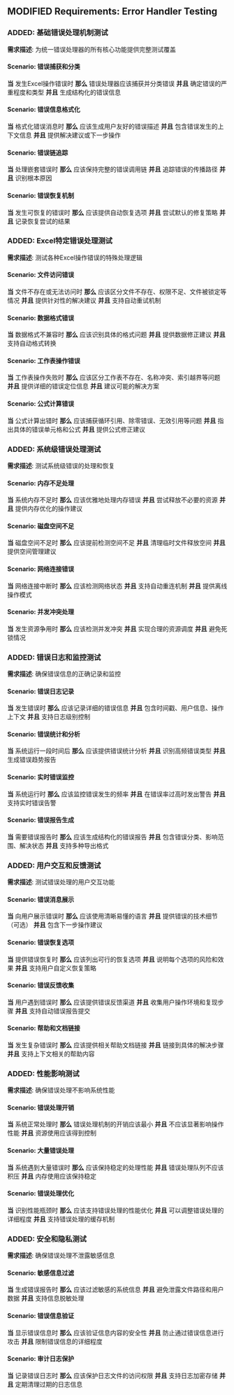 ## MODIFIED Requirements: Error Handler Testing

### ADDED: 基础错误处理机制测试
**需求描述**: 为统一错误处理器的所有核心功能提供完整测试覆盖

#### Scenario: 错误捕获和分类
**当** 发生Excel操作错误时
**那么** 错误处理器应该捕获并分类错误
**并且** 确定错误的严重程度和类型
**并且** 生成结构化的错误信息

#### Scenario: 错误信息格式化
**当** 格式化错误消息时
**那么** 应该生成用户友好的错误描述
**并且** 包含错误发生的上下文信息
**并且** 提供解决建议或下一步操作

#### Scenario: 错误链追踪
**当** 处理嵌套错误时
**那么** 应该保持完整的错误调用链
**并且** 追踪错误的传播路径
**并且** 识别根本原因

#### Scenario: 错误恢复机制
**当** 发生可恢复的错误时
**那么** 应该提供自动恢复选项
**并且** 尝试默认的修复策略
**并且** 记录恢复尝试的结果

### ADDED: Excel特定错误处理测试
**需求描述**: 测试各种Excel操作错误的特殊处理逻辑

#### Scenario: 文件访问错误
**当** 文件不存在或无法访问时
**那么** 应该区分文件不存在、权限不足、文件被锁定等情况
**并且** 提供针对性的解决建议
**并且** 支持自动重试机制

#### Scenario: 数据格式错误
**当** 数据格式不兼容时
**那么** 应该识别具体的格式问题
**并且** 提供数据修正建议
**并且** 支持自动格式转换

#### Scenario: 工作表操作错误
**当** 工作表操作失败时
**那么** 应该区分工作表不存在、名称冲突、索引越界等问题
**并且** 提供详细的错误定位信息
**并且** 建议可能的解决方案

#### Scenario: 公式计算错误
**当** 公式计算出错时
**那么** 应该捕获循环引用、除零错误、无效引用等问题
**并且** 指出具体的错误单元格和公式
**并且** 提供公式修正建议

### ADDED: 系统级错误处理测试
**需求描述**: 测试系统级错误的处理和恢复

#### Scenario: 内存不足处理
**当** 系统内存不足时
**那么** 应该优雅地处理内存错误
**并且** 尝试释放不必要的资源
**并且** 提供内存优化的操作建议

#### Scenario: 磁盘空间不足
**当** 磁盘空间不足时
**那么** 应该提前检测空间不足
**并且** 清理临时文件释放空间
**并且** 提供空间管理建议

#### Scenario: 网络连接错误
**当** 网络连接中断时
**那么** 应该检测网络状态
**并且** 支持自动重连机制
**并且** 提供离线操作模式

#### Scenario: 并发冲突处理
**当** 发生资源争用时
**那么** 应该检测并发冲突
**并且** 实现合理的资源调度
**并且** 避免死锁情况

### ADDED: 错误日志和监控测试
**需求描述**: 确保错误信息的正确记录和监控

#### Scenario: 错误日志记录
**当** 发生错误时
**那么** 应该记录详细的错误信息
**并且** 包含时间戳、用户信息、操作上下文
**并且** 支持日志级别控制

#### Scenario: 错误统计和分析
**当** 系统运行一段时间后
**那么** 应该提供错误统计分析
**并且** 识别高频错误类型
**并且** 生成错误趋势报告

#### Scenario: 实时错误监控
**当** 系统运行时
**那么** 应该监控错误发生的频率
**并且** 在错误率过高时发出警告
**并且** 支持实时错误告警

#### Scenario: 错误报告生成
**当** 需要错误报告时
**那么** 应该生成结构化的错误报告
**并且** 包含错误分类、影响范围、解决状态
**并且** 支持多种导出格式

### ADDED: 用户交互和反馈测试
**需求描述**: 测试错误处理的用户交互功能

#### Scenario: 错误消息展示
**当** 向用户展示错误时
**那么** 应该使用清晰易懂的语言
**并且** 提供错误的技术细节（可选）
**并且** 包含下一步操作建议

#### Scenario: 错误恢复选项
**当** 提供错误恢复时
**那么** 应该列出可行的恢复选项
**并且** 说明每个选项的风险和效果
**并且** 支持用户自定义恢复策略

#### Scenario: 错误反馈收集
**当** 用户遇到错误时
**那么** 应该提供错误反馈渠道
**并且** 收集用户操作环境和复现步骤
**并且** 支持自动错误报告提交

#### Scenario: 帮助和文档链接
**当** 发生复杂错误时
**那么** 应该提供相关帮助文档链接
**并且** 链接到具体的解决步骤
**并且** 支持上下文相关的帮助内容

### ADDED: 性能影响测试
**需求描述**: 确保错误处理不影响系统性能

#### Scenario: 错误处理开销
**当** 系统正常处理时
**那么** 错误处理机制的开销应该最小
**并且** 不应该显著影响操作性能
**并且** 资源使用应该得到控制

#### Scenario: 大量错误处理
**当** 系统遇到大量错误时
**那么** 应该保持稳定的处理性能
**并且** 错误处理队列不应该积压
**并且** 内存使用应该保持稳定

#### Scenario: 错误处理优化
**当** 识别性能瓶颈时
**那么** 应该支持错误处理的性能优化
**并且** 可以调整错误处理的详细程度
**并且** 支持错误处理的缓存机制

### ADDED: 安全和隐私测试
**需求描述**: 确保错误处理不泄露敏感信息

#### Scenario: 敏感信息过滤
**当** 生成错误报告时
**那么** 应该过滤敏感的系统信息
**并且** 避免泄露文件路径和用户数据
**并且** 支持信息脱敏处理

#### Scenario: 错误信息验证
**当** 显示错误信息时
**那么** 应该验证信息内容的安全性
**并且** 防止通过错误信息进行攻击
**并且** 限制错误信息的详细程度

#### Scenario: 审计日志保护
**当** 记录错误日志时
**那么** 应该保护日志文件的访问权限
**并且** 支持日志加密存储
**并且** 定期清理过期的日志信息
